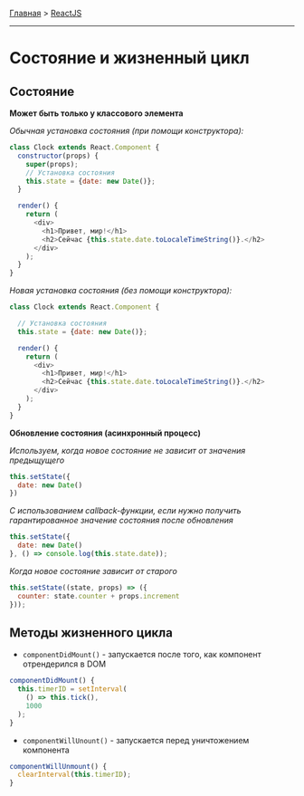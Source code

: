 [Главная](../README.md#readme) > [ReactJS](./README_REACT.md#readme)

***

# Состояние и жизненный цикл

## Состояние

**Может быть только у классового элемента**

*Обычная установка состояния (при помощи конструктора):*

```javascript
class Clock extends React.Component {
  constructor(props) {
    super(props);
    // Установка состояния
    this.state = {date: new Date()};
  }

  render() {
    return (
      <div>
        <h1>Привет, мир!</h1>
        <h2>Сейчас {this.state.date.toLocaleTimeString()}.</h2>
      </div>
    );
  }
}
```

*Новая установка состояния (без помощи конструктора):*

```javascript
class Clock extends React.Component {

  // Установка состояния
  this.state = {date: new Date()};

  render() {
    return (
      <div>
        <h1>Привет, мир!</h1>
        <h2>Сейчас {this.state.date.toLocaleTimeString()}.</h2>
      </div>
    );
  }
}
```

**Обновление состояния (асинхронный процесс)**

*Используем, когда новое состояние не зависит от значения предыщущего*

```javascript
this.setState({
  date: new Date()
})
```

*С использованием callback-функции, если нужно получить гарантированное значение состояния после обновления*

```javascript
this.setState({
  date: new Date()
}, () => console.log(this.state.date));
```

*Когда новое состояние зависит от старого*

```javascript
this.setState((state, props) => ({
  counter: state.counter + props.increment
}));
```

## Методы жизненного цикла

* `componentDidMount()` - запускается после того, как компонент отрендерился в DOM

```javascript
componentDidMount() {
  this.timerID = setInterval(
    () => this.tick(),
    1000
  );
}
```

* `componentWillUnount()` - запускается перед уничтожением компонента

```javascript
componentWillUnmount() {
  clearInterval(this.timerID);
}
```